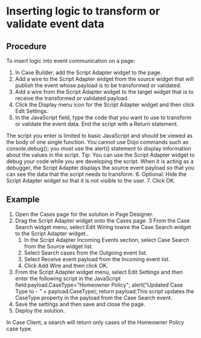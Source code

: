 # Inserting logic to transform or validate event data

## Procedure

To insert logic into event communication on a page:

1. In Case Builder,
add the Script Adapter widget to the page.
2. Add a wire to the Script Adapter widget from the source
widget that will publish the event whose payload is to be transformed
or validated.
3. Add a wire from the Script Adapter widget to the target
widget that is to receive the transformed or validated payload.
4. Click the Display menu icon for the Script Adapter widget
and then click Edit Settings.
5. In the JavaScript field, type the
code that you want to use to transform or validate the event data.
End the script with a Return statement.

The script you
enter is limited to basic JavaScript and should be viewed as the body
of one single function. You cannot use Dojo commands such as console.debug();
you must use the alert() statement to display information about the
values in the script.
Tip: You can use the Script Adapter
widget to debug your code while you are developing the script. When
it is acting as a debugger, the Script Adapter displays the source
event payload so that you can see the data that the script needs to
transform.
6. Optional: 
Hide the Script Adapter widget so
that it is not visible to the user.
7. Click OK.

## Example

1. Open the Cases page for the solution in Page
Designer.
2. Drag the Script Adapter widget onto the Cases page.
3 From the Case Search widget menu, select Edit Wiring towire the Case Search widget to the Script Adapter widget..
    1. In the Script Adapter Incoming Events section,
select Case Search from the Source
widget list.
    2. Select Search cases from the Outgoing
event list.
    3. Select Receive event payload from the Incoming
event list.
    4. Click Add Wire and then click OK.
4. From the Script Adapter widget menu, select Edit Settings and
then enter the following script in the JavaScript field:payload.CaseType=\"Homeowner Policy\"; 
alert(\"Updated Case Type to - \" + payload.CaseType); 
return payload;This script updates the CaseType property
in the payload from the Case Search event.
5. Save the settings and then save and close the page.
6. Deploy the solution.

In Case Client,
a search will return only cases of the Homeowner Policy case type.